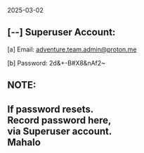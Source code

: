 2025-03-02 

[--] Superuser Account:
-----------------------
  [a] Email: 
  adventure.team.admin@proton.me

  [b] Password:
  2d&+-B#X8&nAf2~

NOTE:
--------------------------------
If password resets.    
Record password here,    
via Superuser account.    
Mahalo    
--------------------------------
